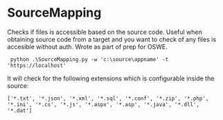 # SourceMapping
Checks if files is accessible based on the source code. 
Useful when obtaining source code from a target and you want to check of any files is accesible without auth.
Wrote as part of prep for OSWE.


```
 python .\SourceMapping.py -w 'c:\source\appname' -t 'https://localhost'
```

It will check for the following extensions which is configurable inside the source:

```
['*.txt', '*.json', '*.xml', '*.sql', '*.conf', '*.zip', '*.php', '*.ini', '*.cs', '*.js', '*.aspx', '*.asp', '*.java', '*.dll', '*.dat']
```
